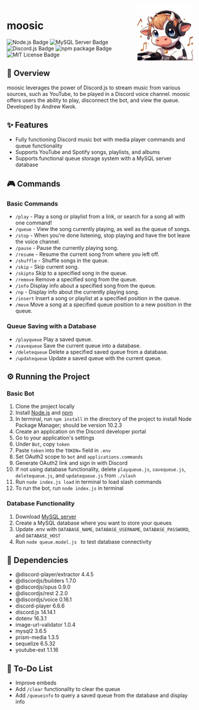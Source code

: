 <img align ="right" src ="./logo.png" width="150"/>

# moosic
![Node.js Badge](https://img.shields.io/badge/Node.js-10.20%2B-white?style=for-the-badge&logo=nodedotjs&logoColor=%23ffffff&labelColor=%23141414&color=%23339933)
![MySQL Server Badge](https://img.shields.io/badge/MYSql%20server-8.0.35-blue?style=for-the-badge&logo=mysql&logoColor=white&labelColor=%23141414&color=%234479A1)
![Discord.js Badge](https://img.shields.io/badge/discord.js-14.14.1-blue?style=for-the-badge&logo=discord&logoColor=white&labelColor=%23141414&color=%235865F2)
![npm package Badge](https://img.shields.io/badge/npm%20package-10.2.3-red?style=for-the-badge&logo=npm&logoColor=white&labelColor=%23141414&color=%23CB3837)
![MIT License Badge](https://img.shields.io/badge/License-MIT-yellow?style=for-the-badge&labelColor=%23141414)

## 🥛 Overview
moosic leverages the power of Discord.js to stream music from various sources, such as YouTube, to be played in a Discord voice channel. moosic offers users the ability to play, disconnect the bot, and view the queue. Developed by Andrew Kwok.

## ✨ Features
- Fully functioning Discord music bot with media player commands and queue functionality
- Supports YouTube and Spotify songs, playlists, and albums
- Supports functional queue storage system with a MySQL server database

## 🎮 Commands
### Basic Commands
- `/play` - Play a song or playlist from a link, or search for a song all with one command!
- `/queue` - View the song currently playing, as well as the queue of songs.
- `/stop` - When you're done listening, stop playing and have the bot leave the voice channel.
- `/pause` - Pause the currently playing song.
- `/resume` - Resume the current song from where you left off.
- `/shuffle` - Shuffle songs in the queue.
- `/skip` - Skip current song.
- `/skipto` Skip to a specified song in the queue.
- `/remove` Remove a specified song from the queue.
- `/info` Display info about a specified song from the queue.
- `/np` - Display info about the currently playing song.
- `/insert` Insert a song or playlist at a specified position in the queue.
- `/move` Move a song at a specified queue position to a new position in the queue.

### Queue Saving with a Database
- `/playqueue` Play a saved queue.
- `/savequeue` Save the current queue into a database.
- `/deletequeue` Delete a specified saved queue from a database.
- `/updatequeue` Update a saved queue with the current queue.

## ⚙️ Running the Project
### Basic Bot
1. Clone the project locally
2. Install [Node.js](https://nodejs.org/en/download) and [npm](https://docs.npmjs.com/downloading-and-installing-node-js-and-npm)
3. In terminal, run `npm install` in the directory of the project to install Node Package Manager; should be version 10.2.3
4. Create an application on the Discord developer portal
5. Go to your application's settings
6. Under `Bot`, copy `token`
7. Paste `token` into the `TOKEN=` field in `.env`
8. Set OAuth2 scope to `bot` and `applications.commands`
9. Generate OAuth2 link and sign in with Discord
10. If not using database functionality, delete `playqueue.js`, `savequeue.js`, `deletequeue.js`, and `updatequeue.js` from `./slash`
11. Run `node index.js load` in terminal to load slash commands
12. To run the bot, run `node index.js` in terminal

### Database Functionality
1. Download [MySQL server](https://dev.mysql.com/downloads/installer/)
2. Create a MySQL database where you want to store your queues
3. Update .env with `DATABASE_NAME`, `DATABASE_USERNAME`, `DATABASE_PASSWORD`, and `DATABASE_HOST`
4. Run `node queue.model.js ` to test database connectivity

## 📘 Dependencies
- @discord-player/extractor 4.4.5
- @discordjs/builders 1.7.0
- @discordjs/opus 0.9.0
- @discordjs/rest 2.2.0
- @discordjs/voice 0.16.1
- discord-player 6.6.6
- discord.js 14.14.1
- dotenv 16.3.1
- image-url-validator 1.0.4
- mysql2 3.6.5
- prism-media 1.3.5
- sequelize 6.5.32
- youtube-ext 1.1.16

## 📝 To-Do List
- Improve embeds
- Add `/clear` functionality to clear the queue
- Add `/queueinfo` to query a saved queue from the database and display info
